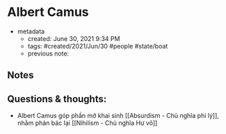 # Albert Camus

- metadata
	- created: June 30, 2021 9:34 PM
	- tags: #created/2021/Jun/30  #people #state/boat  
	- previous note:

## Notes

## Questions & thoughts:
- Albert Camus góp phần mở khai sinh [[Absurdism - Chủ nghĩa phi lý]], nhằm phản bác lại  [[Nihilism - Chủ nghĩa Hư vô]]

